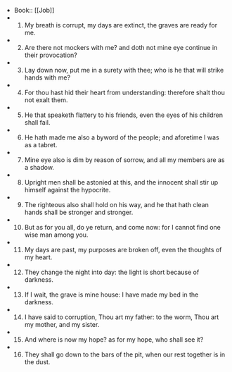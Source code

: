 - Book:: [[Job]]
- 1. My breath is corrupt, my days are extinct, the graves are ready for me.
- 2. Are there not mockers with me? and doth not mine eye continue in their provocation?
- 3. Lay down now, put me in a surety with thee; who is he that will strike hands with me?
- 4. For thou hast hid their heart from understanding: therefore shalt thou not exalt them.
- 5. He that speaketh flattery to his friends, even the eyes of his children shall fail.
- 6. He hath made me also a byword of the people; and aforetime I was as a tabret.
- 7. Mine eye also is dim by reason of sorrow, and all my members are as a shadow.
- 8. Upright men shall be astonied at this, and the innocent shall stir up himself against the hypocrite.
- 9. The righteous also shall hold on his way, and he that hath clean hands shall be stronger and stronger.
- 10. But as for you all, do ye return, and come now: for I cannot find one wise man among you.
- 11. My days are past, my purposes are broken off, even the thoughts of my heart.
- 12. They change the night into day: the light is short because of darkness.
- 13. If I wait, the grave is mine house: I have made my bed in the darkness.
- 14. I have said to corruption, Thou art my father: to the worm, Thou art my mother, and my sister.
- 15. And where is now my hope? as for my hope, who shall see it?
- 16. They shall go down to the bars of the pit, when our rest together is in the dust.
